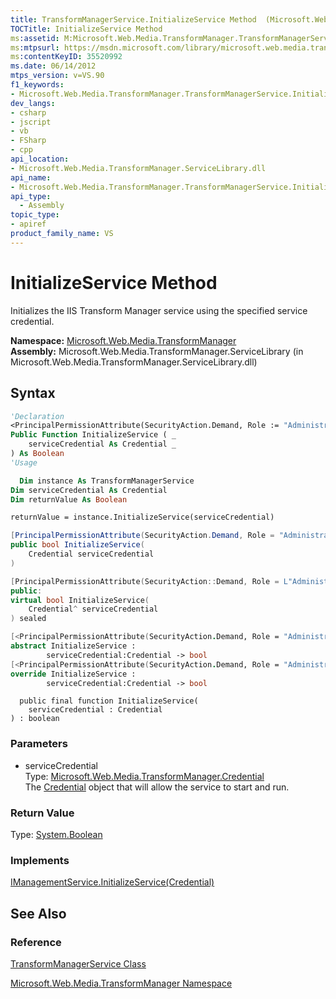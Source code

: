 ```yaml
---
title: TransformManagerService.InitializeService Method  (Microsoft.Web.Media.TransformManager)
TOCTitle: InitializeService Method
ms:assetid: M:Microsoft.Web.Media.TransformManager.TransformManagerService.InitializeService(Microsoft.Web.Media.TransformManager.Credential)
ms:mtpsurl: https://msdn.microsoft.com/library/microsoft.web.media.transformmanager.transformmanagerservice.initializeservice(v=VS.90)
ms:contentKeyID: 35520992
ms.date: 06/14/2012
mtps_version: v=VS.90
f1_keywords:
- Microsoft.Web.Media.TransformManager.TransformManagerService.InitializeService
dev_langs:
- csharp
- jscript
- vb
- FSharp
- cpp
api_location:
- Microsoft.Web.Media.TransformManager.ServiceLibrary.dll
api_name:
- Microsoft.Web.Media.TransformManager.TransformManagerService.InitializeService
api_type:
  - Assembly
topic_type:
- apiref
product_family_name: VS
---
```


# InitializeService Method

Initializes the IIS Transform Manager service using the specified service credential.

**Namespace:**  [Microsoft.Web.Media.TransformManager](microsoft-web-media-transformmanager-namespace.md)  
**Assembly:**  Microsoft.Web.Media.TransformManager.ServiceLibrary (in Microsoft.Web.Media.TransformManager.ServiceLibrary.dll)

## Syntax

```vb
'Declaration
<PrincipalPermissionAttribute(SecurityAction.Demand, Role := "Administrators")> _
Public Function InitializeService ( _
    serviceCredential As Credential _
) As Boolean
'Usage

  Dim instance As TransformManagerService
Dim serviceCredential As Credential
Dim returnValue As Boolean

returnValue = instance.InitializeService(serviceCredential)
```

```csharp
[PrincipalPermissionAttribute(SecurityAction.Demand, Role = "Administrators")]
public bool InitializeService(
    Credential serviceCredential
)
```

```cpp
[PrincipalPermissionAttribute(SecurityAction::Demand, Role = L"Administrators")]
public:
virtual bool InitializeService(
    Credential^ serviceCredential
) sealed
```

``` fsharp
[<PrincipalPermissionAttribute(SecurityAction.Demand, Role = "Administrators")>]
abstract InitializeService :
        serviceCredential:Credential -> bool
[<PrincipalPermissionAttribute(SecurityAction.Demand, Role = "Administrators")>]
override InitializeService :
        serviceCredential:Credential -> bool
```

```jscript
  public final function InitializeService(
    serviceCredential : Credential
) : boolean
```

### Parameters

  - serviceCredential  
    Type: [Microsoft.Web.Media.TransformManager.Credential](credential-class-microsoft-web-media-transformmanager.md)  
    The [Credential](credential-class-microsoft-web-media-transformmanager.md) object that will allow the service to start and run.  

### Return Value

Type: [System.Boolean](https://msdn.microsoft.com/library/a28wyd50)  

### Implements

[IManagementService.InitializeService(Credential)](imanagementservice-initializeservice-method-microsoft-web-media-transformmanager.md)  

## See Also

### Reference

[TransformManagerService Class](transformmanagerservice-class-microsoft-web-media-transformmanager.md)

[Microsoft.Web.Media.TransformManager Namespace](microsoft-web-media-transformmanager-namespace.md)
